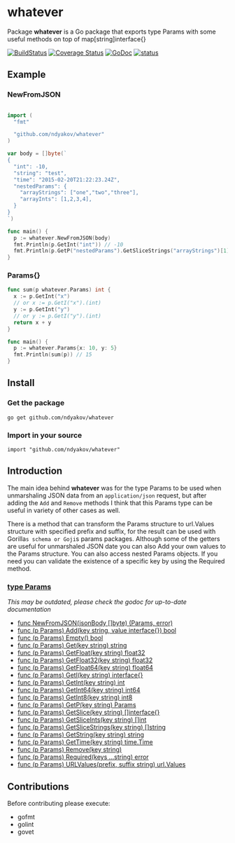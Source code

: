 # whatever

Package __whatever__ is a Go package that exports type Params with some useful methods on top of map[string]interface{}

[![BuildStatus](https://travis-ci.org/ndyakov/whatever.png)](https://travis-ci.org/ndyakov/whatever)
[![Coverage Status](https://coveralls.io/repos/ndyakov/whatever/badge.svg?branch=master)](https://coveralls.io/r/ndyakov/whatever?branch=master)
[![GoDoc](https://godoc.org/github.com/ndyakov/whatever?status.png)](https://godoc.org/github.com/ndyakov/whatever)
[![status](https://sourcegraph.com/api/repos/github.com/ndyakov/whatever/.badges/status.svg)](https://sourcegraph.com/github.com/ndyakov/whatever)

## Example

### NewFromJSON

```go

import (
  "fmt"

  "github.com/ndyakov/whatever"
)

var body = []byte(`
{
  "int": -10,
  "string": "test",
  "time": "2015-02-20T21:22:23.24Z",
  "nestedParams": {
    "arrayStrings": ["one","two","three"],
    "arrayInts": [1,2,3,4],
  }
}
`)

func main() {
  p := whatever.NewFromJSON(body)
  fmt.Println(p.GetInt("int")) // -10
  fmt.Println(p.GetP("nestedParams").GetSliceStrings("arrayStrings")[1]) // two
}
```

### Params{}

```go
func sum(p whatever.Params) int {
  x := p.GetInt("x")
  // or x := p.GetI("x").(int)
  y := p.GetInt("y")
  // or y := p.GetI("y").(int)
  return x + y
}

func main() {
  p := whatever.Params{x: 10, y: 5}
  fmt.Println(sum(p)) // 15
}
```

## Install

### Get the package
`go get github.com/ndyakov/whatever`

### Import in your source
`import "github.com/ndyakov/whatever"`

## Introduction

The main idea behind __whatever__ was for the type Params to be
used when unmarshaling JSON data from an `application/json` request,
but after adding the `Add` and `Remove` methods I think that this Params
type can be useful in variety of other cases as well.

There is a method that can transform the Params structure to
url.Values structure with specified prefix and suffix, for the
result can be used with Gorilla`s schema or Goji`s params packages.
Although some of the getters are useful for unmarshaled JSON
date you can also Add your own values to the Params structure.
You can also access nested Params objects.
If you need you can validate the existence of a specific key by
using the Required method.

### [type Params](http://godoc.org/github.com/ndyakov/whatever#Params)
_This may be outdated, please check the godoc for up-to-date documentation_
* [func NewFromJSON(jsonBody []byte) (Params, error)](http://godoc.org/github.com/ndyakov/whatever#NewFromJSON)
* [func (p Params) Add(key string, value interface{}) bool](http://godoc.org/github.com/ndyakov/whatever#Params.Add)
* [func (p Params) Empty() bool](http://godoc.org/github.com/ndyakov/whatever#Params.Empty)
* [func (p Params) Get(key string) string](http://godoc.org/github.com/ndyakov/whatever#Params.Get)
* [func (p Params) GetFloat(key string) float32](http://godoc.org/github.com/ndyakov/whatever#Params.GetFloat)
* [func (p Params) GetFloat32(key string) float32](http://godoc.org/github.com/ndyakov/whatever#Params.GetFloat32)
* [func (p Params) GetFloat64(key string) float64](http://godoc.org/github.com/ndyakov/whatever#Params.GetFloat64)
* [func (p Params) GetI(key string) interface{}](http://godoc.org/github.com/ndyakov/whatever#Params.GetI)
* [func (p Params) GetInt(key string) int](http://godoc.org/github.com/ndyakov/whatever#Params.GetInt)
* [func (p Params) GetInt64(key string) int64](http://godoc.org/github.com/ndyakov/whatever#Params.GetInt64)
* [func (p Params) GetInt8(key string) int8](http://godoc.org/github.com/ndyakov/whatever#Params.GetInt8)
* [func (p Params) GetP(key string) Params](http://godoc.org/github.com/ndyakov/whatever#Params.GetP)
* [func (p Params) GetSlice(key string) []interface{}](http://godoc.org/github.com/ndyakov/whatever#Params.GetSlice)
* [func (p Params) GetSliceInts(key string) []int](http://godoc.org/github.com/ndyakov/whatever#Params.GetSliceInts)
* [func (p Params) GetSliceStrings(key string) []string](http://godoc.org/github.com/ndyakov/whatever#Params.GetSliceStrings)
* [func (p Params) GetString(key string) string](http://godoc.org/github.com/ndyakov/whatever#Params.GetString)
* [func (p Params) GetTime(key string) time.Time](http://godoc.org/github.com/ndyakov/whatever#Params.GetTime)
* [func (p Params) Remove(key string)](http://godoc.org/github.com/ndyakov/whatever#Params.Remove)
* [func (p Params) Required(keys ...string) error](http://godoc.org/github.com/ndyakov/whatever#Params.Required)
* [func (p Params) URLValues(prefix, suffix string) url.Values](http://godoc.org/github.com/ndyakov/whatever#Params.URLValues)

## Contributions

Before contributing please execute:
* gofmt
* golint
* govet
